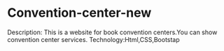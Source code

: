 # Convention-center-new
Description: This is a website for book convention centers.You can show convention center services.
Technology:Html,CSS,Bootstap
